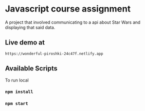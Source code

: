 # Javascript course assignment 

A project that involved communicating to a api about Star Wars and displaying that said data.

## Live demo at

`https://wonderful-piroshki-24c47f.netlify.app`

## Available Scripts
To run local

### `npm install`

### `npm start`